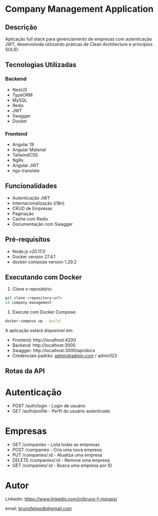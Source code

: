 # Company Management Application

## Descrição
Aplicação full stack para gerenciamento de empresas com autenticação JWT, desenvolvida utilizando práticas de Clean Architecture e princípios SOLID.

## Tecnologias Utilizadas

### Backend
- NestJS
- TypeORM
- MySQL
- Redis
- JWT
- Swagger
- Docker

### Frontend
- Angular 19
- Angular Material
- TailwindCSS
- NgRx
- Angular JWT
- ngx-translate

## Funcionalidades
- Autenticação JWT
- Internacionalização (i18n)
- CRUD de Empresas
- Paginação
- Cache com Redis
- Documentação com Swagger

## Pré-requisitos
- Node.js v20.17.0
- Docker version 27.4.1
- docker-compose version 1.29.2

## Executando com Docker

1. Clone o repositório:
```bash
git clone <repository-url>
cd company-management
```

1. Execute com Docker Compose:
```bash
docker-compose up --build
```

A aplicação estará disponível em:
- Frontend: http://localhost:4200
- Backend: http://localhost:3000
- Swagger: http://localhost:3000/api/docs
- Credenciais padrão: admin@admin.com / admin123

## Rotas da API

# Autenticação
- POST /auth/login - Login de usuário
- GET /auth/profile - Perfil do usuário autenticado

# Empresas
- GET /companies - Lista todas as empresas
- POST /companies - Cria uma nova empresa
- PUT /companies/:id - Atualiza uma empresa
- DELETE /companies/:id - Remove uma empresa
- GET /companies/:id - Busca uma empresa por ID

# Autor

Linkedin: https://www.linkedin.com/in/bruno-f-moraes/

email: brunofelipedk@gmail.com
